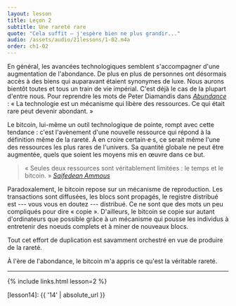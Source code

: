 ```yaml
---
layout: lesson
title: Leçon 2
subtitle: Une rareté rare
quote: "Cela suffit — j'espère bien ne plus grandir..."
audio: /assets/audio/21lessons/1-02.m4a
order: ch1-02
---
```


En général, les avancées technologiques semblent s'accompagner d'une
augmentation de l'abondance. De plus en plus de personnes ont désormais accès à
des biens qui auparavant étaient synonymes de luxe. Nous aurons bientôt
toutes et tous un train de vie impérial. C'est déjà le cas de la plupart
d'entre nous. Pour reprendre les mots de Peter Diamandis dans
*[Abundance]* : « La technologie est un mécanisme qui libère des
ressources. Ce qui était rare peut devenir abondant. »

Le bitcoin, lui-même un outil technologique de pointe, rompt avec cette tendance :
c'est l'avènement d'une nouvelle ressource qui répond à la définition même de
la rareté. À en croire certain·e·s, ce serait même l'une des ressources
les plus rares de l'univers. Sa quantité globale ne peut être augmentée,
quels que soient les moyens mis en œuvre dans ce but.

> « Seules deux ressources sont véritablement limitées : le temps et le bitcoin. »
> <cite>[Saifedean Ammous][bitcoin-standard-presentation]</cite>

Paradoxalement, le bitcoin repose sur un mécanisme de reproduction. Les
transactions sont diffusées, les blocs sont propagés, le registre
distribué est --- vous vous en doutez --- distribué. Ce ne sont que des
mots un peu compliqués pour dire « copie ». D'ailleurs, le bitcoin se
copie sur autant d'ordinateurs que possible grâce à un mécanisme
qui pousse les individus à entretenir des noeuds complets et à
miner de nouveaux blocs.

Tout cet effort de duplication est savamment orchestré en vue de produire
de la rareté.

À l'ère de l'abondance, le bitcoin m'a appris ce qu'est la véritable rareté.

---

{% include links.html lesson=2 %}

<!-- Through the Looking-Glass -->
[lesson14]: {{ '14' | absolute_url }}

<!-- Down the Rabbit Hole -->
[Abundance]: https://www.diamandis.com/abundance
[bitcoin-standard]: https://www.amazon.fr/dp/2856083544/ref=cm_sw_em_r_mt_dp_AlJaGb9D2ZMVG&
[bitcoin-standard-presentation]: https://www.bayernlb.de/internet/media/de/ir/downloads_1/bayernlb_research/sonderpublikationen_1/bitcoin_munich_may_28.pdf
[planb-scarcity]: https://medium.com/@100trillionUSD/modeling-bitcoins-value-with-scarcity-91fa0fc03e25
[tftc60]: https://anchor.fm/tales-from-the-crypt/episodes/Tales-from-the-Crypt-60-Misir-Mahmudov-e3aibh
[slp67]: https://stephanlivera.com/episode/67

<!-- Wikipedia -->
[Alice]: https://fr.wikipedia.org/wiki/Les_Aventures_d%27Alice_au_pays_des_merveilles
[Carroll]: https://fr.wikipedia.org/wiki/Lewis_Carroll
